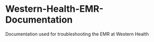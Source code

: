 # Western-Health-EMR-Documentation
Documentation used for troubleshooting the EMR at Western Health
